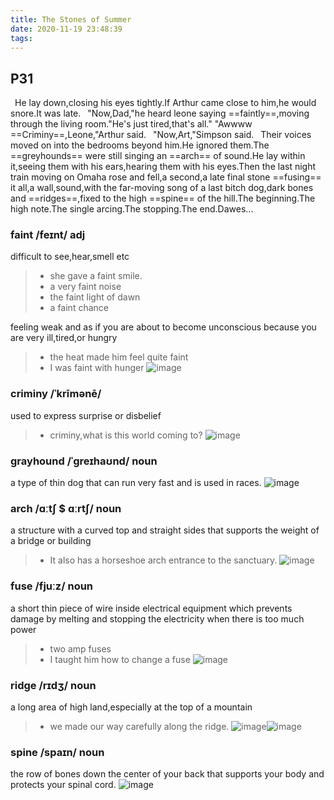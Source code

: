 ```yaml
---
title: The Stones of Summer
date: 2020-11-19 23:48:39
tags:
---
```

P31
---
&ensp;He lay down,closing his eyes tightly.If Arthur came close to him,he would snore.It was late.
&ensp;"Now,Dad,"he heard leone saying ==faintly==,moving through the living room."He's just tired,that's all."
"Awwww ==Criminy==,Leone,"Arthur said.
&ensp;"Now,Art,"Simpson said.
&ensp;Their voices moved on into the bedrooms beyond him.He ignored them.The ==greyhounds== were still singing an ==arch== of sound.He lay within it,seeing them with his ears,hearing them with his eyes.Then the last night train moving on Omaha rose and fell,a second,a late final stone ==fusing== it all,a wall,sound,with the far-moving song of a last bitch dog,dark bones and ==ridges==,fixed to the high ==spine== of the hill.The beginning.The high note.The single arcing.The stopping.The end.Dawes...


### faint /feɪnt/  adj
 difficult to see,hear,smell etc
> - she gave a faint smile.
> - a very faint noise
> - the faint light of dawn
> - a faint chance

 feeling weak and as if you are about to become unconscious because you are very ill,tired,or hungry
> - the heat made him feel quite faint
> - I was faint with hunger
![image](https://tse3-mm.cn.bing.net/th/id/OIP.w16yPUbZmByFJQ4R3WRAsgHaEK?pid=Api&rs=1)

### criminy /ˈkrīmənē/ 
used to express surprise or disbelief
> - criminy,what is this world coming to?
![image](https://tse4-mm.cn.bing.net/th/id/OIP.pcXYlv20PK3Wo6W1b9cLnwHaHa?pid=Api&rs=1)

### grayhound /ˈɡreɪhaʊnd/ noun
a type of thin dog that can run very fast and is used in races.
![image](https://img.dog-learn.com/dog-breeds/greyhound/greyhound-sz3.jpg)

### arch /ɑːtʃ $ ɑːrtʃ/  noun
a structure with a curved top and straight sides that supports the weight of a bridge or building
> - It also has a horseshoe arch entrance to the sanctuary.
![image](https://tse4-mm.cn.bing.net/th/id/OIP.7h06h7u9pao1-7BA-eGuNAHaEK?pid=Api&rs=1)

### fuse  /fjuːz/ noun
a short thin piece of wire inside electrical equipment which prevents damage by melting and stopping the electricity when there is too much power
> - two amp fuses
> - I taught him how to change a fuse
![image](https://tse2-mm.cn.bing.net/th/id/OIP.4jj9dBRA9btMFUEVmJLAkwHaEb?pid=Api&rs=1)

### ridge /rɪdʒ/ noun
a long area of high land,especially at the top of a mountain
> - we made our way carefully along the ridge.
![image](https://tse1-mm.cn.bing.net/th/id/OIP.zoHN8KuTo9snemQbOrKW3AHaEA?pid=Api&rs=1)![image](https://tse1-mm.cn.bing.net/th/id/OIP.PRA0vmAmwY0j7zkpzc7nWgHaFS?pid=Api&rs=1)

### spine /spaɪn/ noun
the row of bones down the center of your back that supports your body and protects your spinal cord.
![image](https://tse4-mm.cn.bing.net/th/id/OIP.eVObcV6TOnB6jYMpIXJN9gHaIO?pid=Api&rs=1)
